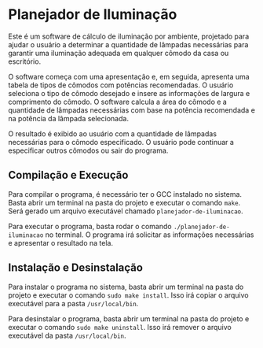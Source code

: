 # Planejador de Iluminação

Este é um software de cálculo de iluminação por ambiente, projetado para ajudar o usuário a determinar a quantidade de lâmpadas necessárias para garantir uma iluminação adequada em qualquer cômodo da casa ou escritório.

O software começa com uma apresentação e, em seguida, apresenta uma tabela de tipos de cômodos com potências recomendadas. O usuário seleciona o tipo de cômodo desejado e insere as informações de largura e comprimento do cômodo. O software calcula a área do cômodo e a quantidade de lâmpadas necessárias com base na potência recomendada e na potência da lâmpada selecionada.

O resultado é exibido ao usuário com a quantidade de lâmpadas necessárias para o cômodo especificado. O usuário pode continuar a especificar outros cômodos ou sair do programa.

## Compilação e Execução

Para compilar o programa, é necessário ter o GCC instalado no sistema. Basta abrir um terminal na pasta do projeto e executar o comando `make`. Será gerado um arquivo executável chamado `planejador-de-iluminacao`.

Para executar o programa, basta rodar o comando `./planejador-de-iluminacao` no terminal. O programa irá solicitar as informações necessárias e apresentar o resultado na tela.

## Instalação e Desinstalação

Para instalar o programa no sistema, basta abrir um terminal na pasta do projeto e executar o comando `sudo make install`. Isso irá copiar o arquivo executável para a pasta `/usr/local/bin`.

Para desinstalar o programa, basta abrir um terminal na pasta do projeto e executar o comando `sudo make uninstall`. Isso irá remover o arquivo executável da pasta `/usr/local/bin`.
